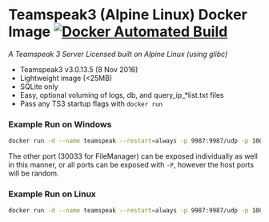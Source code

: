 # Teamspeak3 (Alpine Linux) Docker Image [![Docker Automated Build](https://img.shields.io/docker/automated/rodaine/teamspeak3-alpine.svg)](https://hub.docker.com/r/r34l1v3/rodaine-teamspeak3-licensed-alpine)

_A Teamspeak 3 Server Licensed built on Alpine Linux (using glibc)_

* Teamspeak3 v3.0.13.5 (8 Nov 2016)
* Lightweight image (<25MB)
* SQLite only
* Easy, optional voluming of logs, db, and query_ip_*list.txt files
* Pass any TS3 startup flags with `docker run`

### Example Run on Windows

```sh
docker run -d --name teamspeak --restart=always -p 9987:9987/udp -p 10011:10011 -v D:\teamspeak\deploy\data:/data r34l1v3/rodaine-teamspeak3-licensed-alpine
```

The other port (30033 for FileManager) can be exposed
individually as well in this manner, or all ports can be exposed with `-P`, 
however the host ports will be random.

### Example Run on Linux

```sh
docker run -d --name teamspeak --restart=always -p 9987:9987/udp -p 10011:10011 -v /opt/teamspeak/deploy/data:/data r34l1v3/rodaine-teamspeak3-licensed-alpine
```